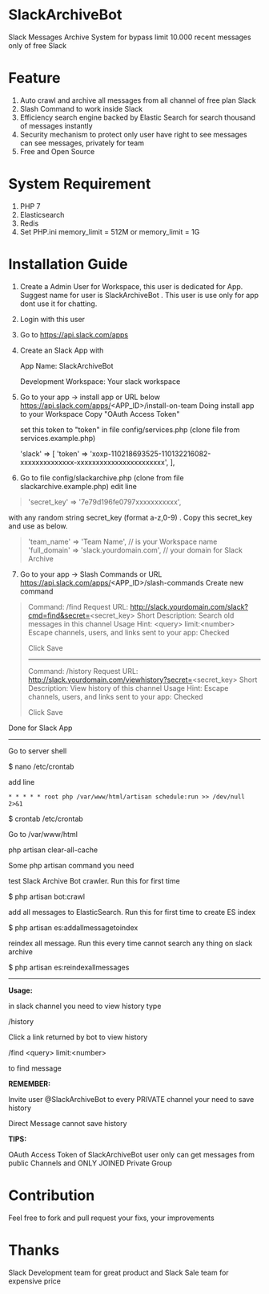 # SlackArchiveBot
Slack Messages Archive System for bypass limit 10.000 recent messages only of free Slack

# Feature

1. Auto crawl and archive all messages from all channel of free plan Slack
2. Slash Command to work inside Slack
3. Efficiency search engine backed by Elastic Search for search thousand of messages instantly
4. Security mechanism to protect only user have right to see messages can see messages, privately for team
5. Free and Open Source

# System Requirement
1. PHP 7
2. Elasticsearch
3. Redis
4. Set PHP.ini memory_limit = 512M or memory_limit = 1G

# Installation Guide 

1. Create a Admin User for Workspace, this user is dedicated for App. Suggest name for user is SlackArchiveBot . This user is use only for app dont use it for chatting.

2. Login with this user

3. Go to https://api.slack.com/apps

4. Create an Slack App with 

    App Name:
    SlackArchiveBot
    
    Development Workspace:
    Your slack workspace

5. Go to your app -> install app or URL below
https://api.slack.com/apps/<APP_ID>/install-on-team
Doing install app to your Workspace
Copy "OAuth Access Token"

	set this token to "token" in file config/services.php (clone file from services.example.php)

    'slack' => [
            'token' => 'xoxp-110218693525-110132216082-xxxxxxxxxxxxxx-xxxxxxxxxxxxxxxxxxxxxxx',
        ],

6. Go to file config/slackarchive.php (clone from file slackarchive.example.php)
edit line 

>   'secret_key' => '7e79d196fe0797xxxxxxxxxxx',

with any random string secret_key (format a-z,0-9) . Copy this secret_key and use as below.

> 'team_name' => 'Team Name', // is your Workspace name    
> 'full_domain' => 'slack.yourdomain.com', // your domain for Slack
> Archive

7. Go to your app -> Slash Commands or URL
https://api.slack.com/apps/<APP_ID>/slash-commands
Create new command

> Command: /find 
> Request URL: http://slack.yourdomain.com/slack?cmd=find&secret=<secret_key>
> Short Description: Search old messages in this channel 
> Usage Hint: \<query> limit:\<number>
> Escape channels, users, and links sent to your app: Checked
> 
> Click Save
>
>-----
> Command: /history 
> Request URL: http://slack.yourdomain.com/viewhistory?secret=<secret_key> 
> Short Description: View history of this channel
> Usage Hint:
> Escape channels, users, and links sent to your app: Checked
> 
> Click Save

Done for Slack App


--------------------------------------------------------

Go to server shell

$ nano /etc/crontab

add line 

    * * * * * root php /var/www/html/artisan schedule:run >> /dev/null 2>&1

$ crontab /etc/crontab

Go to /var/www/html

php artisan clear-all-cache


Some php artisan command you need

test Slack Archive Bot crawler. Run this for first time

$ php artisan bot:crawl

add all messages to ElasticSearch. Run this for first time to create ES index

$ php artisan es:addallmessagetoindex

reindex all message. Run this every time cannot search any thing on slack archive

$ php artisan es:reindexallmessages

--------------------------------------------------------

**Usage:**

in slack channel you need to view history type

/history

Click a link returned by bot to view history

/find \<query> limit:\<number>

to find message

**REMEMBER:**

Invite user @SlackArchiveBot to every PRIVATE channel your need to save history

Direct Message cannot save history

**TIPS:**

OAuth Access Token of SlackArchiveBot user only can get messages from public Channels and ONLY JOINED Private Group

# Contribution
Feel free to fork and pull request your fixs, your improvements

# Thanks
Slack Development team for great product and Slack Sale team for expensive price


